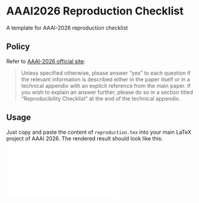 # AAAI2026 Reproduction Checklist
A template for AAAI-2026 reproduction checklist

## Policy

Refer to [AAAI-2026 official site](https://aaai.org/conference/aaai/aaai-23/reproducibility-checklist/):

> Unless specified otherwise, please answer “yes” to each question if the relevant information is described either in the paper itself or in a technical appendix with an explicit reference from the main paper. If you wish to explain an answer further, please do so in a section titled “Reproducibility Checklist” at the end of the technical appendix.

## Usage

Just copy and paste the content of `reproduction.tex` into your main LaTeX project of AAAI 2026. The rendered result should look like this:
![Output Preview](template.pdf)
